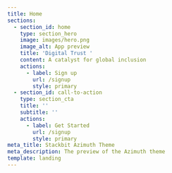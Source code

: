 ```yaml
---
title: Home
sections:
  - section_id: home
    type: section_hero
    image: images/hero.png
    image_alt: App preview
    title: 'Digital Trust '
    content: A catalyst for global inclusion
    actions:
      - label: Sign up
        url: /signup
        style: primary
  - section_id: call-to-action
    type: section_cta
    title: ''
    subtitle: ''
    actions:
      - label: Get Started
        url: /signup
        style: primary
meta_title: Stackbit Azimuth Theme
meta_description: The preview of the Azimuth theme
template: landing
---
```

